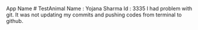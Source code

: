 App Name # TestAnimal
Name : Yojana Sharma
Id : 3335
I had problem with git. It was not updating my commits and pushing codes from terminal to github.
